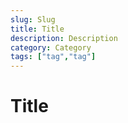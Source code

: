 ```yaml
---
slug: Slug
title: Title
description: Description
category: Category
tags: ["tag","tag"]
---
```

# Title

